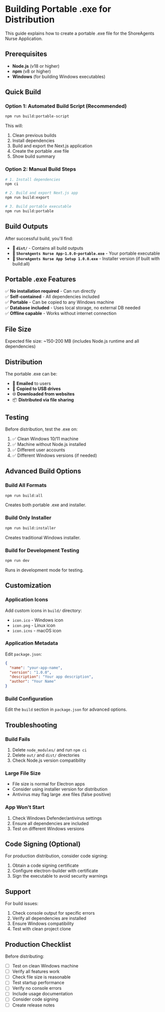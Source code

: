 # Building Portable .exe for Distribution

This guide explains how to create a portable .exe file for the ShoreAgents Nurse Application.

## Prerequisites

- **Node.js** (v18 or higher)
- **npm** (v8 or higher)
- **Windows** (for building Windows executables)

## Quick Build

### Option 1: Automated Build Script (Recommended)
```bash
npm run build:portable-script
```

This will:
1. Clean previous builds
2. Install dependencies
3. Build and export the Next.js application
4. Create the portable .exe file
5. Show build summary

### Option 2: Manual Build Steps
```bash
# 1. Install dependencies
npm ci

# 2. Build and export Next.js app
npm run build:export

# 3. Build portable executable
npm run build:portable
```

## Build Outputs

After successful build, you'll find:

- **📁 `dist/`** - Contains all build outputs
- **📄 `ShoreAgents Nurse App-1.0.0-portable.exe`** - Your portable executable
- **📄 `ShoreAgents Nurse App Setup 1.0.0.exe`** - Installer version (if built with build:all)

## Portable .exe Features

✅ **No installation required** - Can run directly  
✅ **Self-contained** - All dependencies included  
✅ **Portable** - Can be copied to any Windows machine  
✅ **Database included** - Uses local storage, no external DB needed  
✅ **Offline capable** - Works without internet connection  

## File Size

Expected file size: ~150-200 MB (includes Node.js runtime and all dependencies)

## Distribution

The portable .exe can be:
- 📧 **Emailed** to users
- 💾 **Copied to USB drives**
- 🌐 **Downloaded from websites**
- 📦 **Distributed via file sharing**

## Testing

Before distribution, test the .exe on:
1. ✅ Clean Windows 10/11 machine
2. ✅ Machine without Node.js installed
3. ✅ Different user accounts
4. ✅ Different Windows versions (if needed)

## Advanced Build Options

### Build All Formats
```bash
npm run build:all
```
Creates both portable .exe and installer.

### Build Only Installer
```bash
npm run build:installer
```
Creates traditional Windows installer.

### Build for Development Testing
```bash
npm run dev
```
Runs in development mode for testing.

## Customization

### Application Icons
Add custom icons in `build/` directory:
- `icon.ico` - Windows icon
- `icon.png` - Linux icon  
- `icon.icns` - macOS icon

### Application Metadata
Edit `package.json`:
```json
{
  "name": "your-app-name",
  "version": "1.0.0",
  "description": "Your app description",
  "author": "Your Name"
}
```

### Build Configuration
Edit the `build` section in `package.json` for advanced options.

## Troubleshooting

### Build Fails
1. Delete `node_modules/` and run `npm ci`
2. Delete `out/` and `dist/` directories
3. Check Node.js version compatibility

### Large File Size
- File size is normal for Electron apps
- Consider using installer version for distribution
- Antivirus may flag large .exe files (false positive)

### App Won't Start
1. Check Windows Defender/antivirus settings
2. Ensure all dependencies are included
3. Test on different Windows versions

## Code Signing (Optional)

For production distribution, consider code signing:
1. Obtain a code signing certificate
2. Configure electron-builder with certificate
3. Sign the executable to avoid security warnings

## Support

For build issues:
1. Check console output for specific errors
2. Verify all dependencies are installed
3. Ensure Windows compatibility
4. Test with clean project clone

## Production Checklist

Before distributing:
- [ ] Test on clean Windows machine
- [ ] Verify all features work
- [ ] Check file size is reasonable
- [ ] Test startup performance
- [ ] Verify no console errors
- [ ] Include usage documentation
- [ ] Consider code signing
- [ ] Create release notes 